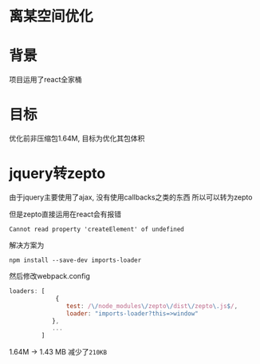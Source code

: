 # 离某空间优化

# 背景

项目运用了react全家桶

# 目标

优化前非压缩包1.64M, 目标为优化其包体积

# jquery转zepto

由于jquery主要使用了ajax, 没有使用callbacks之类的东西 所以可以转为zepto

但是zepto直接运用在react会有报错

`Cannot read property 'createElement' of undefined`

解决方案为

`npm install --save-dev imports-loader`

然后修改webpack.config

```javascript
loaders: [
             {
                test: /\/node_modules\/zepto\/dist\/zepto\.js$/,
                loader: "imports-loader?this=>window"
            },
            ...
         ]
```

1.64M -> 1.43 MB 减少了`210KB`